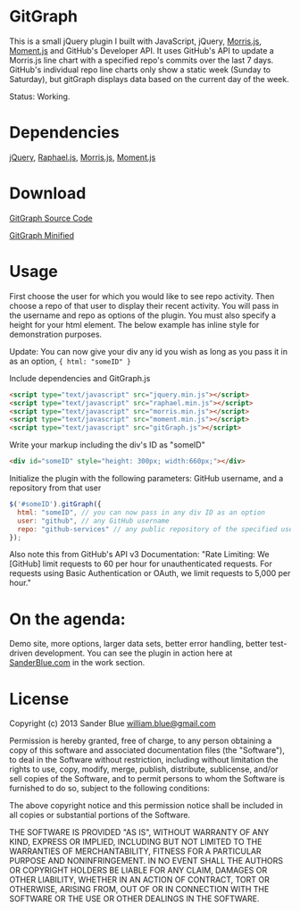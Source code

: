 GitGraph
========
This is a small jQuery plugin I built with JavaScript, jQuery, [Morris.js](http://oesmith.github.com/morris.js/), [Moment.js](http://momentjs.com/) and GitHub's Developer API. It uses GitHub's API to update a Morris.js line chart with a specified repo's commits over the last 7 days. GitHub's individual repo line charts only show a static week (Sunday to Saturday), but gitGraph displays data based on the current day of the week.

Status: Working.


Dependencies
============
[jQuery](http://jquery.com/),
[Raphael.js](http://raphaeljs.com/),
[Morris.js](http://oesmith.github.com/morris.js/),
[Moment.js](http://momentjs.com/)

Download
========
[GitGraph Source Code](http://www.sanderblue.com/files/gitgraph.js)

[GitGraph Minified](http://www.sanderblue.com/files/gitgraph.min.js)

Usage
=====
First choose the user for which you would like to see repo activity. Then choose a repo of that user to display their recent activity. You will pass in the username and repo as options of the plugin. You must also specify a height for your html element. The below example has inline style for demonstration purposes.

Update: You can now give your div any id you wish as long as you pass it in as an option, ``` { html: "someID" } ```


Include dependencies and GitGraph.js
``` html
<script type="text/javascript" src="jquery.min.js"></script>
<script type="text/javascript" src="raphael.min.js"></script>
<script type="text/javascript" src="morris.min.js"></script>
<script type="text/javascript" src="moment.min.js"></script>
<script type="text/javascript" src="gitGraph.js"></script>
```


Write your markup including the div's ID as "someID"
``` html
<div id="someID" style="height: 300px; width:660px;"></div>
```


Initialize the plugin with the following parameters: GitHub username, and a repository from that user
``` javascript
$('#someID').gitGraph({
  html: "someID", // you can now pass in any div ID as an option
  user: "github", // any GitHub username
  repo: "github-services" // any public repository of the specified username's account
});
```


Also note this from GitHub's API v3 Documentation:
"Rate Limiting:
We [GitHub] limit requests to 60 per hour for unauthenticated requests. For requests using Basic Authentication or OAuth, we limit requests to 5,000 per hour."


On the agenda:
==============
Demo site, more options, larger data sets, better error handling, better test-driven development.
You can see the plugin in action here at [SanderBlue.com](http://www.sanderblue.com/) in the work section.


License
=======
Copyright (c) 2013 Sander Blue <william.blue@gmail.com>

Permission is hereby granted, free of charge, to any person obtaining a copy
of this software and associated documentation files (the "Software"), to deal
in the Software without restriction, including without limitation the rights
to use, copy, modify, merge, publish, distribute, sublicense, and/or sell
copies of the Software, and to permit persons to whom the Software is furnished
to do so, subject to the following conditions:

The above copyright notice and this permission notice shall be included in all
copies or substantial portions of the Software.

THE SOFTWARE IS PROVIDED "AS IS", WITHOUT WARRANTY OF ANY KIND, EXPRESS OR
IMPLIED, INCLUDING BUT NOT LIMITED TO THE WARRANTIES OF MERCHANTABILITY,
FITNESS FOR A PARTICULAR PURPOSE AND NONINFRINGEMENT. IN NO EVENT SHALL THE
AUTHORS OR COPYRIGHT HOLDERS BE LIABLE FOR ANY CLAIM, DAMAGES OR OTHER
LIABILITY, WHETHER IN AN ACTION OF CONTRACT, TORT OR OTHERWISE, ARISING FROM,
OUT OF OR IN CONNECTION WITH THE SOFTWARE OR THE USE OR OTHER DEALINGS IN
THE SOFTWARE.